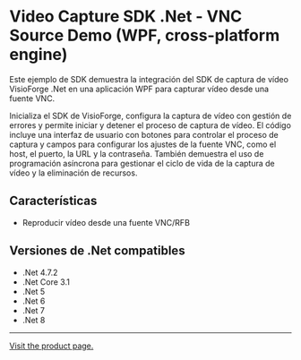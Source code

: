 # Video Capture SDK .Net - VNC Source Demo (WPF, cross-platform engine)

Este ejemplo de SDK demuestra la integración del SDK de captura de vídeo VisioForge .Net en una aplicación WPF para capturar vídeo desde una fuente VNC.

Inicializa el SDK de VisioForge, configura la captura de vídeo con gestión de errores y permite iniciar y detener el proceso de captura de vídeo. El código incluye una interfaz de usuario con botones para controlar el proceso de captura y campos para configurar los ajustes de la fuente VNC, como el host, el puerto, la URL y la contraseña. También demuestra el uso de programación asíncrona para gestionar el ciclo de vida de la captura de vídeo y la eliminación de recursos.

## Características

- Reproducir vídeo desde una fuente VNC/RFB

## Versiones de .Net compatibles

- .Net 4.7.2
- .Net Core 3.1
- .Net 5
- .Net 6
- .Net 7
- .Net 8
  
---

[Visit the product page.](https://www.visioforge.com/video-capture-sdk-net)

